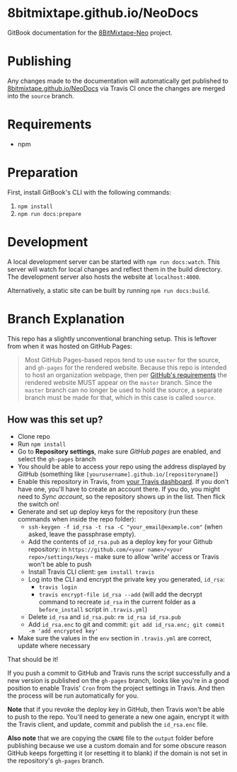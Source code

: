 # 8bitmixtape.github.io/NeoDocs

GitBook documentation for the [8BitMixtape-Neo](https://github.com/8bitmixtape/8BitMixtape-Neo) project.

# Publishing

Any changes made to the documentation will automatically get published to [8bitmixtape.github.io/NeoDocs](https://8bitmixtape.github.io/NeoDocs) 
via Travis CI once the changes are merged into the `source` branch.

# Requirements

* npm

# Preparation

First, install GitBook's CLI with the following commands:

1. `npm install`
2. `npm run docs:prepare`

# Development

A local development server can be started with `npm run docs:watch`. This server
will watch for local changes and reflect them in the build directory. The
development server also hosts the website at `localhost:4000`.

Alternatively, a static site can be built by running `npm run docs:build`.

# Branch Explanation

This repo has a slightly unconventional branching setup.  This is leftover from when 
it was hosted on GitHub Pages:

> Most GitHub Pages-based repos tend to use `master` for the source, and `gh-pages` for the rendered
> website. Because this repo is intended to host an organization webpage, then per
> [GitHub's requirements](https://help.github.com/articles/user-organization-and-project-pages/)
> the rendered website MUST appear on the `master` branch. Since the `master`
> branch can no longer be used to hold the source, a separate branch must be made
> for that, which in this case is called `source`.


## How was this set up?

* Clone repo
* Run `npm install`
* Go to **Repository settings**, make sure *GitHub pages* are enabled, and select the `gh-pages` branch
* You should be able to access your repo using the address displayed by GitHub (something like `[yourusername].github.io/[repositoryname]`)
* Enable this repository in Travis, from [your Travis dashboard](https://travis-ci.org/profile). If you don't have one, you'll have to create an account there. If you do, you might need to *Sync account*, so the repository shows up in the list. Then flick the switch on!
* Generate and set up deploy keys for the repository (run these commands when inside the repo folder):
  * `ssh-keygen -f id_rsa -t rsa -C "your_email@example.com"` (when asked, leave the passphrase empty).
  * Add the contents of `id_rsa.pub` as a deploy key for your Github repository: in `https://github.com/<your name>/<your repo>/settings/keys` - make sure to allow 'write' access or Travis won't be able to push
  * Install Travis CLI client: `gem install travis`
  * Log into the CLI and encrypt the private key you generated, `id_rsa`:
    * `travis login`
    * `travis encrypt-file id_rsa --add` (will add the decrypt command to recreate `id_rsa` in the current folder as a `before_install` script in `.travis.yml`)
  * Delete `id_rsa` and `id_rsa.pub`: `rm id_rsa id_rsa.pub`
  * Add `id_rsa.enc` to git and commit: `git add id_rsa.enc; git commit -m 'add encrypted key'`
* Make sure the values in the `env` section in `.travis.yml` are correct, update where necessary

That should be it!

If you push a commit to GitHub and Travis runs the script successfully and a new version is published on the `gh-pages` branch, looks like you're in a good position to enable Travis' `Cron` from the project settings in Travis. And then the process will be run automatically for you.

**Note** that if you revoke the deploy key in GitHub, then Travis won't be able to push to the repo. You'll need to generate a new one again, encrypt it with the Travis client, and update, commit and publish the `id_rsa.enc` file.

**Also note** that we are copying the `CNAME` file to the `output` folder before publishing because we use a custom domain and for some obscure reason GitHub keeps forgetting it (or resetting it to blank) if the domain is not set in the repository's `gh-pages` branch.